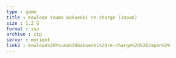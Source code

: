```yaml
---
type : game
title : Kowloon Youma Gakuenki re-charge (Japan)
size : 1.2 G
format : iso
archive : zip
server : myrient
link2 : Kowloon%20Youma%20Gakuenki%20re-charge%20%28Japan%29
---
```

